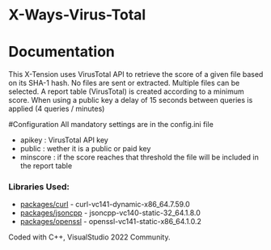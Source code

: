 # X-Ways-Virus-Total

# Documentation
This X-Tension uses VirusTotal API to retrieve the score of a given file based on its SHA-1 hash.
No files are sent or extracted.
Multiple files can be selected.
A report table (VirusTotal) is created according to a minimum score.
When using a public key a delay of 15 seconds between queries is applied (4 queries / minutes)


#Configuration
All mandatory settings are in the config.ini file

* apikey : VirusTotal API key
* public : wether it is a public or paid key
* minscore : if the score reaches that threshold the file will be included in the report table



### Libraries Used:
*	[packages/curl]() - curl-vc141-dynamic-x86_64.7.59.0
*	[packages/jsoncpp]() - jsoncpp-vc140-static-32_64.1.8.0
*	[packages/openssl]() - openssl-vc141-static-x86_64.1.0.2

Coded with C++, VisualStudio 2022 Community.

























